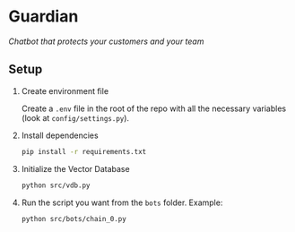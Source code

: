 # Guardian
*Chatbot that protects your customers and your team*

## Setup

1. Create environment file

    Create a `.env` file in the root of the repo with all the necessary variables (look at `config/settings.py`).

2. Install dependencies

    ```bash
    pip install -r requirements.txt
    ```

3. Initialize the Vector Database

    ```bash
    python src/vdb.py
    ```

4. Run the script you want from the `bots` folder. Example:

    ```bash
    python src/bots/chain_0.py
    ```
